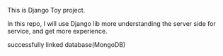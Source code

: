 This is Django Toy project.

In this repo, I will use Django lib more understanding the server side for service, and get more experience.

successfully linked database(MongoDB)